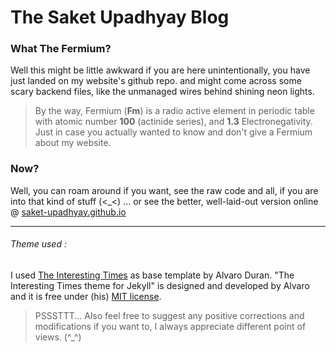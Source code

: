 # The Saket Upadhyay Blog


### What The Fermium?
Well this might be little awkward if you are here unintentionally, you have just landed on my website's github repo. and might come across some scary backend files, like the unmanaged wires behind shining neon lights.

> By the way, Fermium (**Fm**) is a radio active element in periodic table with atomic number **100**	(actinide series), and **1.3** Electronegativity. Just in case you actually wanted to know and don't give a Fermium about my website.

### Now?
Well, you can roam around if you want, see the raw code and all, if you are into that kind of stuff (<\_<) ... or see the better, well-laid-out version online @ [saket-upadhyay.github.io](https://saket-upadhyay.github.io)

---

###### Theme used :
I used [The Interesting Times](https://github.com/ohduran/the-interesting-times) as base template by Alvaro Duran.
"The Interesting Times theme for Jekyll" is designed and developed by Alvaro and it is free under (his) [MIT license](https://alvaroduran.mit-license.org).


> PSSSTTT... Also feel free to suggest any positive corrections and modifications if you want to, I always appreciate different point of views. (^\_^)
